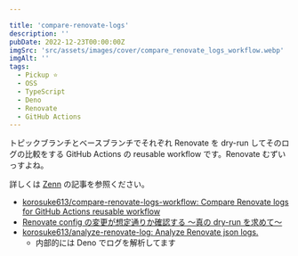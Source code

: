 ```yaml
---

title: 'compare-renovate-logs'
description: ''
pubDate: 2022-12-23T00:00:00Z
imgSrc: 'src/assets/images/cover/compare_renovate_logs_workflow.webp'
imgAlt: ''
tags:
  - Pickup ⭐️
  - OSS
  - TypeScript
  - Deno
  - Renovate
  - GitHub Actions
---
```


トピックブランチとベースブランチでそれぞれ Renovate を dry-run してそのログの比較をする GitHub Actions の reusable workflow です。Renovate むずいっすよね。

詳しくは [Zenn](https://zenn.dev/cybozu_ept/articles/compare-renovate-dry-run) の記事を参照ください。

- [korosuke613/compare-renovate-logs-workflow: Compare Renovate logs for GitHub Actions reusable workflow](https://github.com/korosuke613/compare-renovate-logs-workflow)
- [Renovate config の変更が想定通りか確認する 〜真の dry-run を求めて〜](https://zenn.dev/cybozu_ept/articles/compare-renovate-dry-run)
- [korosuke613/analyze-renovate-log: Analyze Renovate json logs.](https://github.com/korosuke613/analyze-renovate-log)
  - 内部的には Deno でログを解析してます
